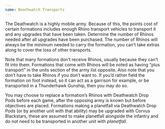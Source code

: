 ```yaml
---
name: Deathwatch Transports
---
```

The Deathwatch is a highly mobile army. Because of this, the points cost of certain formations includes enough Rhino transport vehicles to transport it and any upgrades that have been taken. Determine the number of Rhinos needed after all upgrades have been purchased. The number of Rhinos will always be the minimum needed to carry the formation, you can’t take extras along to cover the loss of other transports.

Note that many formations don’t receive Rhinos, usually because they can’t fit into them. Formations that come with Rhinos will be noted as having <q>plus transport</q> in the units section of the army list opposite. Also note that you don’t have to take Rhinos if you don’t want to. If you’d rather field the formation on foot instead, so it can act as a garrison for example, or be transported in a Thunderhawk Gunship, then you may do so.

You may choose to replace a formation’s Rhinos with Deathwatch Drop Pods before each game, after the opposing army is known but before objectives are placed. Formations making a planetfall via Deathwatch Drop Pods (or by another unit with that ability) may be upgraded with Corvus Blackstars, these are assumed to make planetfall alongside the infantry and do not need to be transported in another unit with _planetfall_.
